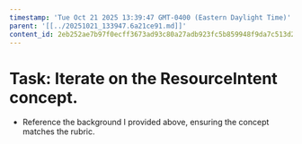 ```yaml
---
timestamp: 'Tue Oct 21 2025 13:39:47 GMT-0400 (Eastern Daylight Time)'
parent: '[[../20251021_133947.6a21ce91.md]]'
content_id: 2eb252ae7b97f0ecff3673ad93c80a27adb923fc5b859948f9da7c513d28e48b
---
```


# Task: Iterate on the ResourceIntent concept.

* Reference the background I provided above, ensuring the concept matches the rubric.
